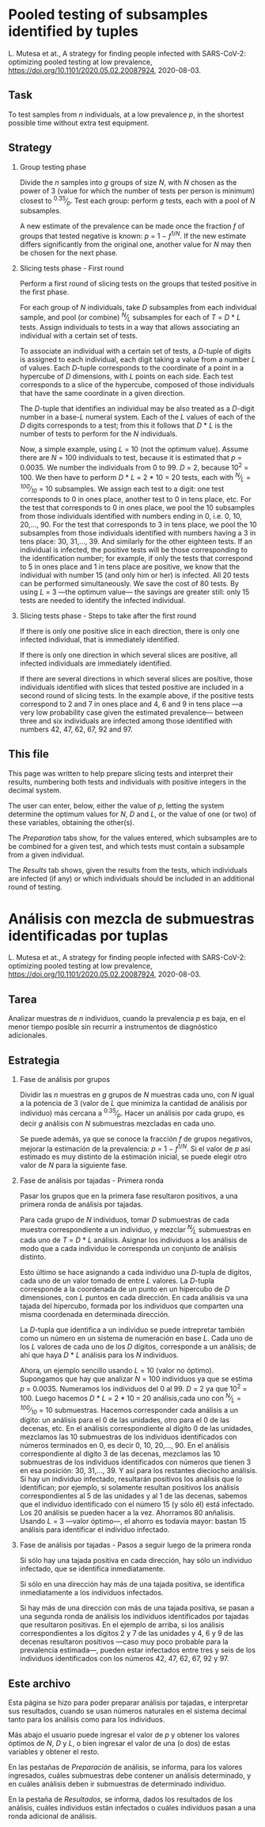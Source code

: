 # Pooled testing of subsamples identified by tuples

L. Mutesa et at., A strategy for finding people infected with
SARS-CoV-2: optimizing pooled testing at low prevalence,
<https://doi.org/10.1101/2020.05.02.20087924>, 2020-08-03.

## Task

To test samples from *n* individuals, at a low prevalence *p*, in the
shortest possible time without extra test equipment.

## Strategy

1.  <span class="english"> <span class="underline">Group testing
    phase</span> </span>
    
    Divide the *n* samples into *g* groups of size *N*, with *N* chosen
    as the power of 3 (value for which the number of tests per person is
    minimum) closest to <sup>0.35</sup>⁄<sub>*p*</sub>. Test each group:
    perform *g* tests, each with a pool of *N* subsamples.
    
    A new estimate of the prevalence can be made once the fraction *f*
    of groups that tested negative is known: *p* = 1 −
    *f*<sup>1/*N*</sup>. If the new estimate differs significantly from
    the original one, another value for *N* may then be chosen for the
    next phase.

2.  <span class="english"> <span class="underline">Slicing tests phase -
    First round</span> </span>
    
    Perform a first round of slicing tests on the groups that tested
    positive in the first phase.
    
    For each group of *N* individuals, take *D* subsamples from each
    individual sample, and pool (or combine)
    <sup>*N*</sup>⁄<sub>*L*</sub> subsamples for each of *T* = *D* \*
    *L* tests. Assign individuals to tests in a way that allows
    associating an individual with a certain set of tests.
    
    To associate an individual with a certain set of tests, a *D*-tuple
    of digits is assigned to each individual, each digit taking a value
    from a number *L* of values. Each *D*-tuple corresponds to the
    coordinate of a point in a hypercube of *D* dimensions, with *L*
    points on each side. Each test corresponds to a slice of the
    hypercube, composed of those individuals that have the same
    coordinate in a given direction.
    
    The *D*-tuple that identifies an individual may be also treated as a
    *D*-digit number in a base-*L* numeral system. Each of the *L*
    values of each of the *D* digits corresponds to a test; from this it
    follows that *D* \* *L* is the number of tests to perform for the
    *N* individuals.
    
    Now, a simple example, using *L* = 10 (not the optimum value).
    Assume there are *N* = 100 individuals to test, because it is
    estimated that *p* = 0.0035. We number the individuals from 0 to 99.
    *D* = 2, because 10<sup>2</sup> = 100. We then have to perform *D*
    \* *L* = 2 \* 10 = 20 tests, each with <sup>*N*</sup>⁄<sub>*L*</sub>
    = <sup>*100*</sup>⁄<sub>*10*</sub> = 10 subsamples. We assign each
    test to a digit: one test corresponds to 0 in ones place, another
    test to 0 in tens place, etc. For the test that corresponds to 0 in
    ones place, we pool the 10 subsamples from those individuals
    identified with numbers ending in 0, i.e. 0, 10, 20,…, 90. For the
    test that corresponds to 3 in tens place, we pool the 10 subsamples
    from those individuals identified with numbers having a 3 in tens
    place: 30, 31,…, 39. And similarly for the other eighteen tests. If
    an individual is infected, the positive tests will be those
    corresponding to the identification number; for example, if only the
    tests that correspond to 5 in ones place and 1 in tens place are
    positive, we know that the individual with number 15 (and only him
    or her) is infected. All 20 tests can be performed simultaneously.
    We save the cost of 80 tests. By using *L* = 3 —the optimum value—
    the savings are greater still: only 15 tests are needed to identify
    the infected individual.

3.  <span class="english"> <span class="underline">Slicing tests phase -
    Steps to take after the first round</span> </span>
    
    If there is only one positive slice in each direction, there is only
    one infected individual, that is immediately identified.
    
    If there is only one direction in which several slices are positive,
    all infected individuals are immediately identified.
    
    If there are several directions in which several slices are
    positive, those individuals identified with slices that tested
    positive are included in a second round of slicing tests. In the
    example above, if the positive tests correspond to 2 and 7 in ones
    place and 4, 6 and 9 in tens place —a very low probability case
    given the estimated prevalence— between three and six individuals
    are infected among those identified with numbers 42, 47, 62, 67, 92
    and 97.

## This file

<span class="english"> </span>

This page was written to help prepare slicing tests and interpret their
results, numbering both tests and individuals with positive integers in
the decimal system.

The user can enter, below, either the value of *p*, letting the system
determine the optimum values for *N*, *D* and *L*, or the value of one
(or two) of these variables, obtaining the other(s).

The *Preparation* tabs show, for the values entered, which subsamples
are to be combined for a given test, and which tests must contain a
subsample from a given individual.

The *Results* tab shows, given the results from the tests, which
individuals are infected (if any) or which individuals should be
included in an additional round of testing.
# Análisis con mezcla de submuestras identificadas por tuplas

L. Mutesa et at., A strategy for finding people infected with
SARS-CoV-2: optimizing pooled testing at low prevalence,
<https://doi.org/10.1101/2020.05.02.20087924>, 2020-08-03.

## Tarea

Analizar muestras de *n* individuos, cuando la prevalencia *p* es baja,
en el menor tiempo posible sin recurrir a instrumentos de diagnóstico
adicionales.

## Estrategia

1.  <span class="spanish"> <span class="underline">Fase de análisis por
    grupos</span> </span>
    
    Dividir las *n* muestras en *g* grupos de *N* muestras cada uno, con
    *N* igual a la potencia de 3 (valor de *L* que minimiza la cantidad
    de análisis por individuo) más cercana a
    <sup>0.35</sup>⁄<sub>*p*</sub>. Hacer un análisis por cada grupo,
    es decir *g* análisis con *N* submuestras mezcladas en cada uno.
    
    Se puede además, ya que se conoce la fracción *f* de grupos
    negativos, mejorar la estimación de la prevalencia: *p* = 1 −
    *f*<sup>1/*N*</sup>. Si el valor de *p* así estimado es muy distinto
    de la estimación inicial, se puede elegir otro valor de *N* para la
    siguiente fase.

2.  <span class="spanish"> <span class="underline">Fase de análisis por
    tajadas - Primera ronda</span> </span>
    
    Pasar los grupos que en la primera fase resultaron positivos, a una
    primera ronda de análisis por tajadas.
    
    Para cada grupo de *N* individuos, tomar *D* submuestras de cada
    muestra correspondiente a un individuo, y mezclar
    <sup>*N*</sup>⁄<sub>*L*</sub> submuestras en cada uno de *T* = *D*
    \* *L* análisis. Asignar los individuos a los análisis de modo que a
    cada individuo le corresponda un conjunto de análisis distinto.
    
    Esto último se hace asignando a cada individuo una *D*-tupla de
    dígitos, cada uno de un valor tomado de entre *L* valores. La
    *D*-tupla corresponde a la coordenada de un punto en un hipercubo de
    *D* dimensiones, con *L* puntos en cada dirección. En cada análisis
    va una tajada del hipercubo, formada por los individuos que
    comparten una misma coordenada en determinada dirección.
    
    La *D*-tupla que identifica a un individuo se puede intrepretar
    también como un número en un sistema de numeración en base *L*. Cada
    uno de los *L* valores de cada uno de los *D* dígitos, corresponde a
    un análisis; de ahí que haya *D* \* *L* análisis para los *N*
    individuos.
    
    Ahora, un ejemplo sencillo usando *L* = 10 (valor no óptimo).
    Supongamos que hay que analizar *N* = 100 individuos ya que se
    estima *p* = 0.0035. Numeramos los individuos del 0 al 99. *D* = 2
    ya que 10<sup>2</sup> = 100. Luego hacemos *D* \* *L* = 2 \* 10 = 20
    análisis,cada uno con <sup>*N*</sup>⁄<sub>*L*</sub> =
    <sup>*100*</sup>⁄<sub>*10*</sub> = 10 submuestras. Hacemos
    corresponder cada análisis a un dígito: un análisis para el 0 de las
    unidades, otro para el 0 de las decenas, etc. En el análisis
    correspondiente al dígito 0 de las unidades, mezclamos las 10
    submuestras de los individuos identificados con números terminados
    en 0, es decir 0, 10, 20,…, 90. En el análisis correspondiente al
    dígito 3 de las decenas, mezclamos las 10 submuestras de los
    individuos identificados con números que tienen 3 en esa posición:
    30, 31,…, 39. Y así para los restantes dieciocho análisis. Si hay un
    individuo infectado, resultarán positivos los análisis que lo
    identifican; por ejemplo, si solamente resultan positivos los
    análisis correspondientes al 5 de las unidades y al 1 de las
    decenas, sabemos que el individuo identificado con el número 15 (y
    sólo él) está infectado. Los 20 análisis se pueden hacer a la vez.
    Ahorramos 80 anñalisis. Usando *L* = 3 —valor óptimo—, el ahorro es
    todavía mayor: bastan 15 análisis para identificar el individuo
    infectado.

3.  <span class="spanish"> <span class="underline">Fase de análisis por
    tajadas - Pasos a seguir luego de la primera ronda</span> </span>
    
    Si sólo hay una tajada positiva en cada dirección, hay sólo un
    individuo infectado, que se identifica inmediatamente.
    
    Si sólo en una dirección hay más de una tajada positiva, se
    identifica inmediatamente a los individuos infectados.
    
    Si hay más de una dirección con más de una tajada positiva, se pasan
    a una segunda ronda de análisis los individuos identificados por
    tajadas que resultaron positivas. En el ejemplo de arriba, si los
    análisis correspondientes a los dígitos 2 y 7 de las unidades y 4,
    6 y 9 de las decenas resultaron positivos —caso muy poco probable
    para la prevalencia estimada—, pueden estar infectados entre tres y
    seis de los individuos identificados con los números 42, 47, 62, 67,
    92 y 97.

## Este archivo

<span class="spanish"> </span>

Esta página se hizo para poder preparar análisis por tajadas, e
interpretar sus resultados, cuando se usan números naturales en el
sistema decimal tanto para los análisis como para los individuos.

Más abajo el usuario puede ingresar el valor de *p* y obtener los
valores óptimos de *N*, *D* y *L*, o bien ingresar el valor de una (o
dos) de estas variables y obtener el resto.

En las pestañas de *Preparación* de análisis, se informa, para los
valores ingresados, cuáles submuestras debe contener un análisis
determinado, y en cuáles análisis deben ir submuestras de determinado
individuo.

En la pestaña de *Resultados*, se informa, dados los resultados de los
análisis, cuáles individuos están infectados o cuáles individuos pasan a
una ronda adicional de análisis.
